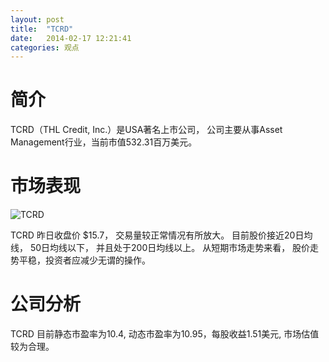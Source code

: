 ```yaml
---
layout: post
title:  "TCRD"
date:   2014-02-17 12:21:41
categories: 观点
---
```


# 简介
TCRD（THL Credit, Inc.）是USA著名上市公司，
公司主要从事Asset Management行业，当前市值532.31百万美元。

# 市场表现

![TCRD](http://finviz.com/chart.ashx?t=TCRD&ty=c&ta=1&p=d&s=l)

TCRD 昨日收盘价 $15.7，
交易量较正常情况有所放大。
目前股价接近20日均线，
50日均线以下，
并且处于200日均线以上。
从短期市场走势来看，
股价走势平稳，投资者应减少无谓的操作。

# 公司分析
TCRD 目前静态市盈率为10.4, 动态市盈率为10.95，每股收益1.51美元,
市场估值较为合理。
